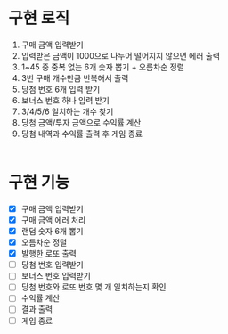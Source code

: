# 구현 로직

1. 구매 금액 입력받기
2. 입력받은 금액이 1000으로 나누어 떨어지지 않으면 에러 출력
3. 1~45 중 중복 없는 6개 숫자 뽑기 + 오름차순 정렬
4. 3번 구매 개수만큼 반복해서 출력
5. 당첨 번호 6개 입력 받기
6. 보너스 번호 하나 입력 받기
7. 3/4/5/6 일치하는 개수 찾기
8. 당첨 금액/투자 금액으로 수익률 계산
9. 당첨 내역과 수익률 출력 후 게임 종료
   <br/><br/>

# 구현 기능

- [x] 구매 금액 입력받기
- [x] 구매 금액 에러 처리
- [x] 랜덤 숫자 6개 뽑기
- [x] 오름차순 정렬
- [x] 발행한 로또 출력
- [ ] 당첨 번호 입력받기
- [ ] 보너스 번호 입력받기
- [ ] 당첨 번호와 로또 번호 몇 개 일치하는지 확인
- [ ] 수익률 계산
- [ ] 결과 출력
- [ ] 게임 종료

